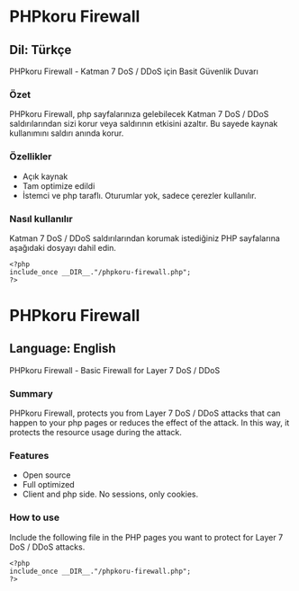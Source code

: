 # PHPkoru Firewall

## Dil: Türkçe

PHPkoru Firewall - Katman 7 DoS / DDoS için Basit Güvenlik Duvarı

### Özet
PHPkoru Firewall, php sayfalarınıza gelebilecek Katman 7 DoS / DDoS saldırılarından sizi korur veya saldırının etkisini azaltır. Bu sayede kaynak kullanımını saldırı anında korur.

### Özellikler
- Açık kaynak
- Tam optimize edildi
- İstemci ve php taraflı. Oturumlar yok, sadece çerezler kullanılır.

### Nasıl kullanılır

Katman 7 DoS / DDoS saldırılarından korumak istediğiniz PHP sayfalarına aşağıdaki dosyayı dahil edin.
```
<?php
include_once __DIR__."/phpkoru-firewall.php";
?>
```

# PHPkoru Firewall

## Language: English

PHPkoru Firewall - Basic Firewall for Layer 7 DoS / DDoS

### Summary
PHPkoru Firewall, protects you from Layer 7 DoS / DDoS attacks that can happen to your php pages or reduces the effect of the attack. In this way, it protects the resource usage during the attack.

### Features
- Open source
- Full optimized
- Client and php side. No sessions, only cookies.

### How to use

Include the following file in the PHP pages you want to protect for Layer 7 DoS / DDoS attacks.
```
<?php
include_once __DIR__."/phpkoru-firewall.php";
?>
```